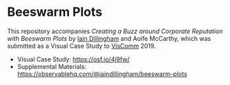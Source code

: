 # Beeswarm Plots

This repository accompanies _Creating a Buzz around Corporate Reputation with Beeswarm Plots_ by [Iain Dillingham][] and Aoife McCarthy, which was submitted as a Visual Case Study to [VisComm][] 2019.

* Visual Case Study: https://osf.io/4j9fw/
* Supplemental Materials: https://observablehq.com/@iaindillingham/beeswarm-plots

[Iain Dillingham]: http://dillingham.me.uk/
[VisComm]: https://viscomm.io/
